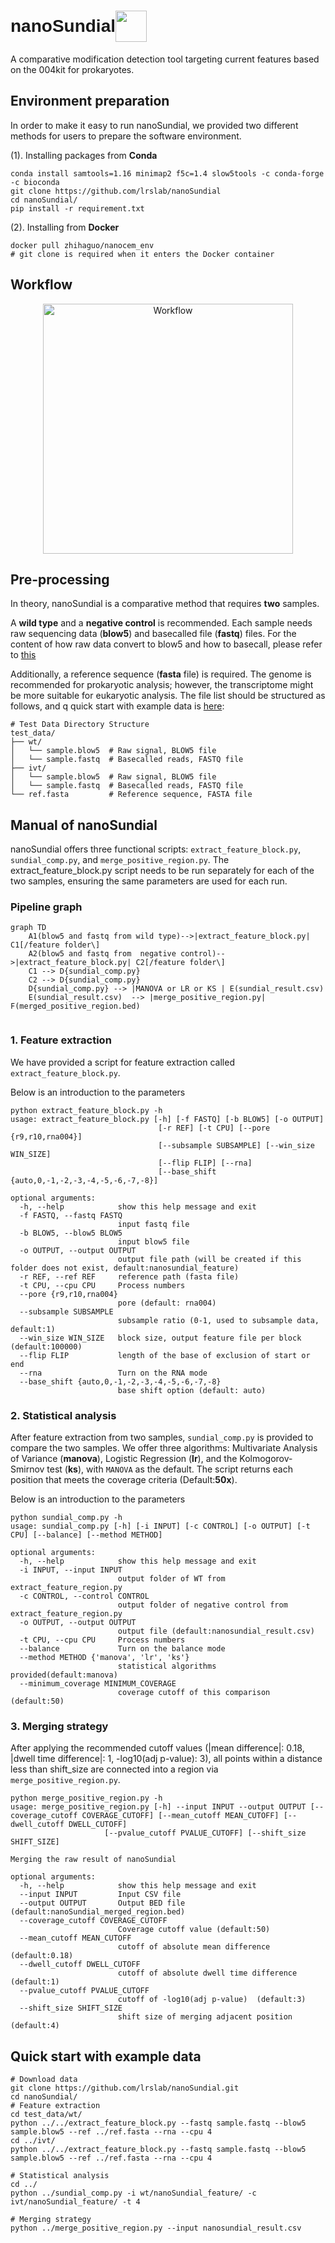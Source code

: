 
# <div style="display: flex; align-items: center;font-family: 'Arial';">nanoSundial  <img src="nanoSundial.png" width="50" style="margin-right: auto;"></div>
    
A comparative modification detection tool targeting current features based on the 004kit for prokaryotes.

## Environment preparation

In order to make it easy to run nanoSundial, we provided two different methods for users to prepare the software environment.

(1). Installing packages from **Conda**

    conda install samtools=1.16 minimap2 f5c=1.4 slow5tools -c conda-forge -c bioconda 
    git clone https://github.com/lrslab/nanoSundial
    cd nanoSundial/
    pip install -r requirement.txt

(2). Installing from **Docker**

    docker pull zhihaguo/nanocem_env
    # git clone is required when it enters the Docker container

## Workflow
<div align="center">
  <img src="workflow.jpg" width="400" alt="Workflow">
</div>

## Pre-processing

In theory, nanoSundial is a comparative method that requires **two** samples. 

A **wild type** and a **negative control** is recommended. 
Each sample needs raw sequencing data (**blow5**) and basecalled file (**fastq**) files. 
For the content of how raw data convert to blow5 and how to basecall, please refer to [this](https://nanocem.readthedocs.io/en/latest/preparation/)

Additionally, a reference sequence (**fasta** file) is required. The genome is recommended for prokaryotic analysis; however, the transcriptome might be more suitable for eukaryotic analysis.
The file list should be structured as follows, and q quick start with example data is [here](#quick-start-with-example-data):



```plaintext
# Test Data Directory Structure
test_data/
├── wt/
│   └── sample.blow5  # Raw signal, BLOW5 file  
│   └── sample.fastq  # Basecalled reads, FASTQ file
├── ivt/
│   └── sample.blow5  # Raw signal, BLOW5 file   
│   └── sample.fastq  # Basecalled reads, FASTQ file
└── ref.fasta         # Reference sequence, FASTA file
```

## Manual of nanoSundial
nanoSundial offers three functional scripts: `extract_feature_block.py`, `sundial_comp.py`, and `merge_positive_region.py`. 
The extract_feature_block.py script needs to be run separately for each of the two samples, ensuring the same parameters are used for each run.
### Pipeline graph

```mermaid
graph TD
	A1(blow5 and fastq from wild type)-->|extract_feature_block.py| C1[/feature folder\]
    A2(blow5 and fastq from  negative control)-->|extract_feature_block.py| C2[/feature folder\]
    C1 --> D{sundial_comp.py} 
    C2 --> D{sundial_comp.py}
    D{sundial_comp.py} --> |MANOVA or LR or KS | E(sundial_result.csv)
    E(sundial_result.csv)  --> |merge_positive_region.py| F(merged_positive_region.bed)
    
```
### 1. Feature extraction
We have provided a script for feature extraction called `extract_feature_block.py`. 

Below is an introduction to the parameters

    python extract_feature_block.py -h
    usage: extract_feature_block.py [-h] [-f FASTQ] [-b BLOW5] [-o OUTPUT]
                                     [-r REF] [-t CPU] [--pore {r9,r10,rna004}]
                                     [--subsample SUBSAMPLE] [--win_size WIN_SIZE]
                                     [--flip FLIP] [--rna]
                                     [--base_shift {auto,0,-1,-2,-3,-4,-5,-6,-7,-8}]
    
    optional arguments:
      -h, --help            show this help message and exit
      -f FASTQ, --fastq FASTQ
                            input fastq file
      -b BLOW5, --blow5 BLOW5
                            input blow5 file
      -o OUTPUT, --output OUTPUT
                            output file path (will be created if this folder does not exist, default:nanosundial_feature)
      -r REF, --ref REF     reference path (fasta file)
      -t CPU, --cpu CPU     Process numbers
      --pore {r9,r10,rna004}
                            pore (default: rna004)
      --subsample SUBSAMPLE
                            subsample ratio (0-1, used to subsample data, default:1)
      --win_size WIN_SIZE   block size, output feature file per block (default:100000)
      --flip FLIP           length of the base of exclusion of start or end
      --rna                 Turn on the RNA mode
      --base_shift {auto,0,-1,-2,-3,-4,-5,-6,-7,-8}
                            base shift option (default: auto)

### 2. Statistical analysis
After feature extraction from two samples, `sundial_comp.py` is provided to compare the two samples. 
We offer three algorithms: Multivariate Analysis of Variance (**manova**), Logistic Regression (**lr**), and the Kolmogorov-Smirnov test (**ks**), with `MANOVA` as the default. 
The script returns each position that meets the coverage criteria (Default:**50x**).

Below is an introduction to the parameters

    python sundial_comp.py -h
    usage: sundial_comp.py [-h] [-i INPUT] [-c CONTROL] [-o OUTPUT] [-t CPU] [--balance] [--method METHOD]
    
    optional arguments:
      -h, --help            show this help message and exit
      -i INPUT, --input INPUT
                            output folder of WT from extract_feature_region.py
      -c CONTROL, --control CONTROL
                            output folder of negative control from extract_feature_region.py
      -o OUTPUT, --output OUTPUT
                            output file (default:nanosundial_result.csv)
      -t CPU, --cpu CPU     Process numbers
      --balance             Turn on the balance mode
      --method METHOD {'manova', 'lr', 'ks'}
                            statistical algorithms provided(default:manova)
      --minimum_coverage MINIMUM_COVERAGE
                            coverage cutoff of this comparison (default:50)


### 3. Merging strategy
After applying the recommended cutoff values (|mean difference|: 0.18, |dwell time difference|: 1, -log10(adj p-value): 3), all points within a distance less than shift_size are connected into a region via `merge_positive_region.py`. 

    python merge_positive_region.py -h
    usage: merge_positive_region.py [-h] --input INPUT --output OUTPUT [--coverage_cutoff COVERAGE_CUTOFF] [--mean_cutoff MEAN_CUTOFF] [--dwell_cutoff DWELL_CUTOFF]
                         [--pvalue_cutoff PVALUE_CUTOFF] [--shift_size SHIFT_SIZE]
    
    Merging the raw result of nanoSundial
    
    optional arguments:
      -h, --help            show this help message and exit
      --input INPUT         Input CSV file
      --output OUTPUT       Output BED file (default:nanoSundial_merged_region.bed)
      --coverage_cutoff COVERAGE_CUTOFF
                            Coverage cutoff value (default:50)
      --mean_cutoff MEAN_CUTOFF
                            cutoff of absolute mean difference (default:0.18)
      --dwell_cutoff DWELL_CUTOFF
                            cutoff of absolute dwell time difference (default:1)
      --pvalue_cutoff PVALUE_CUTOFF
                            cutoff of -log10(adj p-value)  (default:3)
      --shift_size SHIFT_SIZE
                            shift size of merging adjacent position (default:4)

## Quick start with example data

    # Download data
    git clone https://github.com/lrslab/nanoSundial.git
    cd nanoSundial/
    # Feature extraction
    cd test_data/wt/
    python ../../extract_feature_block.py --fastq sample.fastq --blow5 sample.blow5 --ref ../ref.fasta --rna --cpu 4
    cd ../ivt/
    python ../../extract_feature_block.py --fastq sample.fastq --blow5 sample.blow5 --ref ../ref.fasta --rna --cpu 4

    # Statistical analysis
    cd ../
    python ../sundial_comp.py -i wt/nanoSundial_feature/ -c ivt/nanoSundial_feature/ -t 4

    # Merging strategy
    python ../merge_positive_region.py --input nanosundial_result.csv
